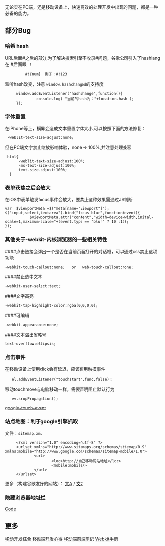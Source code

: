 无论实在PC端，还是移动设备上，快速高效的处理开发中出现的问题，都是一种必备的能力。

## 部分Bug

### 哈希 hash
URL后面#之后的部分,为了解决搜索引擎不收录#问题，谷歌公司引入了hashlang 在 #后面跟` ！`

             #!{num}  例子：#!123

监听hash改变，注意 `window.hashchanged`的支持度
````
     window.addEventListener("hashchange",function(){
              console.log( "当前的hash为："+location.hash );
     });
````

### 字体重置
在iPhone等上，横屏会造成文本重置字体大小,可以按照下面的方法修复：

     -weblit-text-size-adjust:none; 

但在PC端文字禁止缩放影响体验，none → 100%,并注意处理兼容

     html{
          -weblit-text-size-adjust:100%; 
          -ms-text-size-adjust:100%; 
          text-size-adjust:100%; 
      }

### 表单获焦之后会放大
在iOS中表单触发focus事件会放大，要禁止这种效果需通过JS判断
````
var  $viewportMeta =$("meta[name="viewport"]");
$("input,select,textarea").bind("focus blur",function(event){
           $viewportMeta.attr("content","width=device-width,inital-scale=1,maximum-scale="+(event.type == "blur" ? 10 :1));
});
````

### 其他关于-webkit-内核浏览器的一些相关特性

####点击链接会弹出一个是否在当前页面打开的对话框，可以通过css禁止这项功能
````
-webkit-touch-callout:none;   or   web-touch-callout:none;
````
####禁止选中文本
````
-webkit-user-select:text;
````
####文字高亮
````
-webkit-tap-highlight-color:rgba(0,0,0,0);
````
####可编辑
````
-webkit-appearance:none;
````
####文本溢出省略号
````
text-overflow:ellipsis;
````
### 点击事件
在移动设备上使用click会有延迟，应该使用触摸事件

       el.addEventListener("touchstart",func,false)；

移动touchmove与电脑移动一样，需要声明阻止默认行为

       ev.sropPropagation();

[google-touch-event](http://code.google.com/mobile/articles/fast_buttons.html)

### 站点地图：利于google引擎抓取
文件：`sitemap.xml`
````
     <?xml version="1.0" encoding="utf-8" ?>
     <urlset xmlns="http://www.sitemaps.org/schemas/sitemap/0.9" xmlns:mobile="http://www.google.com/schemas/sitemap-mobile/1.0">
             <url>
                     <loc>http://自己移动网站地址</loc>
                     <mobile:mobile/>
             </url>
     </urlset>
````
更多（构建谷歌友好的网站）：
        [文A](http://googlewebmastercentral.blogspot.com/2011/02/making-websites-mobile-friendly.html) /
         [文2](http://googlewebmastercentral.blogspot.com/2009/11/help-google-index-your-mobile-site.html)

### 隐藏浏览器地址栏
[Code](http://gist.github.com/1183357)

## 更多
[移动开发综合  ]( https://github.com/hoosin/mobile-web-favorites)
[移动端开发心得](http://blog.csdn.net/html5_/article/details/43961457)
[移动端前端笔记](http://segmentfault.com/a/1190000002581619)
[Webkit手册](http://ued.ctrip.com/webkitcss/index.html)